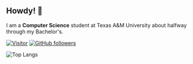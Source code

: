 ## Howdy! 👋
I am a **Computer Science** student at Texas A&M University about halfway through my Bachelor's. 


[![Visitor](https://visitor-badge.laobi.icu/badge?page_id=bwees.bwees)](https://github.com/beruzi) [![GitHub followers](https://img.shields.io/github/followers/bwees.svg?style=social&label=Follow)](https://github.com/bwees?tab=followers)

![Top Langs](https://github-readme-stats.vercel.app/api/top-langs/?username=beruzi&layout=compact&hide=css,c,jupyter%20notebook,assembly&theme=one_dark_pro)
